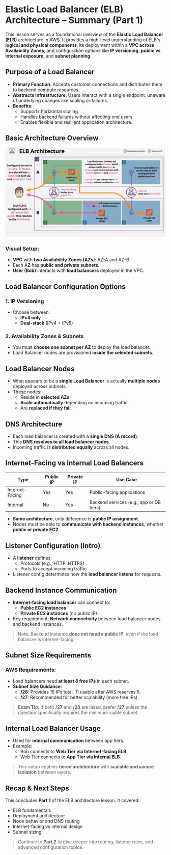 # Elastic Load Balancer (ELB) Architecture – Summary (Part 1)

This lesson serves as a foundational overview of the **Elastic Load Balancer (ELB)** architecture in AWS. It provides a high-level understanding of ELB's **logical and physical components**, its deployment within a **VPC across Availability Zones**, and configuration options like **IP versioning**, **public vs internal exposure**, and **subnet planning**.

## Purpose of a Load Balancer

- **Primary Function**: Accepts customer connections and distributes them to backend compute resources.
- **Abstracts Infrastructure**: Users interact with a single endpoint, unaware of underlying changes like scaling or failures.
- **Benefits**:
  - Supports horizontal scaling.
  - Handles backend failures without affecting end users.
  - Enables flexible and resilient application architecture.

## Basic Architecture Overview

![alt text](image-2.png)

### Visual Setup:

- **VPC** with **two Availability Zones (AZs)**: AZ-A and AZ-B.
- Each AZ has **public and private subnets**.
- **User (Bob)** interacts with **load balancers** deployed in the VPC.

## Load Balancer Configuration Options

### 1. **IP Versioning**

- Choose between:
  - **IPv4 only**
  - **Dual-stack** (IPv4 + IPv6)

### 2. **Availability Zones & Subnets**

- You must **choose one subnet per AZ** to deploy the load balancer.
- Load Balancer nodes are provisioned **inside the selected subnets**.

## Load Balancer Nodes

- What appears to be a **single Load Balancer** is actually **multiple nodes** deployed across subnets.
- These nodes:
  - Reside in **selected AZs**.
  - **Scale automatically** depending on incoming traffic.
  - Are **replaced if they fail**.

## DNS Architecture

- Each load balancer is created with a **single DNS (A record)**.
- This **DNS resolves to all load balancer nodes**.
- Incoming traffic is **distributed equally** across all nodes.

## Internet-Facing vs Internal Load Balancers

| Type            | Public IP | Private IP | Use Case                                 |
| --------------- | --------- | ---------- | ---------------------------------------- |
| Internet-Facing | Yes       | Yes        | Public-facing applications               |
| Internal        | No        | Yes        | Backend services (e.g., app or DB tiers) |

- **Same architecture**, only difference is **public IP assignment**.
- Nodes must be able to **communicate with backend instances**, whether **public or private EC2**.

## Listener Configuration (Intro)

- A **listener** defines:
  - Protocols (e.g., HTTP, HTTPS)
  - Ports to accept incoming traffic.
- Listener config determines how the **load balancer listens** for requests.

## Backend Instance Communication

- **Internet-facing load balancer** can connect to:
  - **Public EC2 instances**
  - **Private EC2 instances** (no public IP)
- Key requirement: **Network connectivity** between load balancer nodes and backend instances.

> Note: Backend instance **does not need a public IP**, even if the load balancer is internet-facing.

## Subnet Size Requirements

### AWS Requirements:

- Load balancers need **at least 8 free IPs** in each subnet.
- **Subnet Size Guidance**:
  - **/28**: Provides 16 IPs total, 11 usable after AWS reserves 5.
  - **/27**: Recommended for better scalability (more free IPs).

> **Exam Tip**: If both **/27** and **/28** are listed, prefer **/27** unless the question specifically requires the minimum viable subnet.

## Internal Load Balancer Usage

- Used for **internal communication** between app tiers.
- Example:
  - Bob connects to **Web Tier via Internet-facing ELB**.
  - Web Tier connects to **App Tier via Internal ELB**.

> This setup enables **tiered architecture** with **scalable and secure isolation** between layers.

## Recap & Next Steps

This concludes **Part 1** of the ELB architecture lesson. It covered:

- ELB fundamentals
- Deployment architecture
- Node behavior and DNS routing
- Internet-facing vs internal design
- Subnet sizing

> Continue to **Part 2** to dive deeper into routing, listener rules, and advanced configuration topics.
